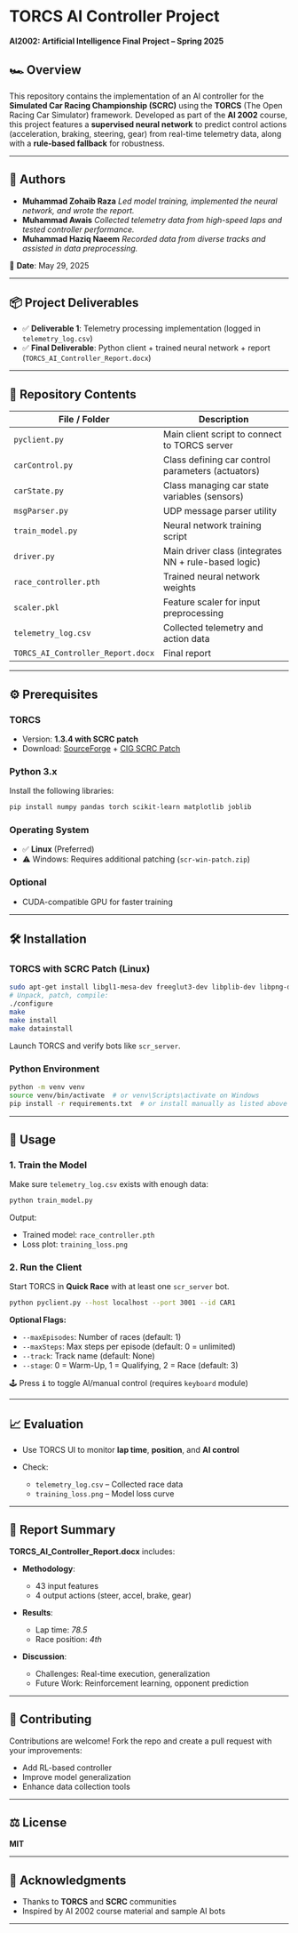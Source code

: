 # TORCS AI Controller Project

**AI2002: Artificial Intelligence Final Project – Spring 2025**

## 🏎 Overview

This repository contains the implementation of an AI controller for the **Simulated Car Racing Championship (SCRC)** using the **TORCS** (The Open Racing Car Simulator) framework. Developed as part of the **AI 2002** course, this project features a **supervised neural network** to predict control actions (acceleration, braking, steering, gear) from real-time telemetry data, along with a **rule-based fallback** for robustness.

---

## 👥 Authors

* **Muhammad Zohaib Raza**
  *Led model training, implemented the neural network, and wrote the report.*
* **Muhammad Awais**
  *Collected telemetry data from high-speed laps and tested controller performance.*
* **Muhammad Haziq Naeem**
  *Recorded data from diverse tracks and assisted in data preprocessing.*

📅 **Date**: May 29, 2025

---

## 📦 Project Deliverables

* ✅ **Deliverable 1**: Telemetry processing implementation (logged in `telemetry_log.csv`)
* ✅ **Final Deliverable**: Python client + trained neural network + report (`TORCS_AI_Controller_Report.docx`)

---

## 📁 Repository Contents

| File / Folder                     | Description                                          |
| --------------------------------- | ---------------------------------------------------- |
| `pyclient.py`                     | Main client script to connect to TORCS server        |
| `carControl.py`                   | Class defining car control parameters (actuators)    |
| `carState.py`                     | Class managing car state variables (sensors)         |
| `msgParser.py`                    | UDP message parser utility                           |
| `train_model.py`                  | Neural network training script                       |
| `driver.py`                       | Main driver class (integrates NN + rule-based logic) |
| `race_controller.pth`             | Trained neural network weights                       |
| `scaler.pkl`                      | Feature scaler for input preprocessing               |
| `telemetry_log.csv`               | Collected telemetry and action data                  |
| `TORCS_AI_Controller_Report.docx` | Final report                                         |

---

## ⚙️ Prerequisites

### TORCS

* Version: **1.3.4 with SCRC patch**
* Download: [SourceForge](https://sourceforge.net/projects/torcs/) + [CIG SCRC Patch](http://scr.sandbox.googlecode.com/files/)

### Python 3.x

Install the following libraries:

```bash
pip install numpy pandas torch scikit-learn matplotlib joblib
```

### Operating System

* ✅ **Linux** (Preferred)
* ⚠️ Windows: Requires additional patching (`scr-win-patch.zip`)

### Optional

* CUDA-compatible GPU for faster training

---

## 🛠 Installation

### TORCS with SCRC Patch (Linux)

```bash
sudo apt-get install libgl1-mesa-dev freeglut3-dev libplib-dev libpng-dev zlib1g-dev libopenal-dev libalut-dev
# Unpack, patch, compile:
./configure
make
make install
make datainstall
```

Launch TORCS and verify bots like `scr_server`.

### Python Environment

```bash
python -m venv venv
source venv/bin/activate  # or venv\Scripts\activate on Windows
pip install -r requirements.txt  # or install manually as listed above
```

---

## 🚦 Usage

### 1. Train the Model

Make sure `telemetry_log.csv` exists with enough data:

```bash
python train_model.py
```

Output:

* Trained model: `race_controller.pth`
* Loss plot: `training_loss.png`

### 2. Run the Client

Start TORCS in **Quick Race** with at least one `scr_server` bot.

```bash
python pyclient.py --host localhost --port 3001 --id CAR1
```

**Optional Flags:**

* `--maxEpisodes`: Number of races (default: 1)
* `--maxSteps`: Max steps per episode (default: 0 = unlimited)
* `--track`: Track name (default: None)
* `--stage`: 0 = Warm-Up, 1 = Qualifying, 2 = Race (default: 3)

🕹 Press **`i`** to toggle AI/manual control (requires `keyboard` module)

---

## 📈 Evaluation

* Use TORCS UI to monitor **lap time**, **position**, and **AI control**
* Check:

  * `telemetry_log.csv` – Collected race data
  * `training_loss.png` – Model loss curve

---

## 📄 Report Summary

**TORCS\_AI\_Controller\_Report.docx** includes:

* **Methodology**:

  * 43 input features
  * 4 output actions (steer, accel, brake, gear)

* **Results**:

  * Lap time: *78.5*
  * Race position: *4th*

* **Discussion**:

  * Challenges: Real-time execution, generalization
  * Future Work: Reinforcement learning, opponent prediction

---

## 🤝 Contributing

Contributions are welcome!
Fork the repo and create a pull request with your improvements:

* Add RL-based controller
* Improve model generalization
* Enhance data collection tools

---

## ⚖️ License

**MIT**

---

## 🙏 Acknowledgments

* Thanks to **TORCS** and **SCRC** communities
* Inspired by AI 2002 course material and sample AI bots

---
